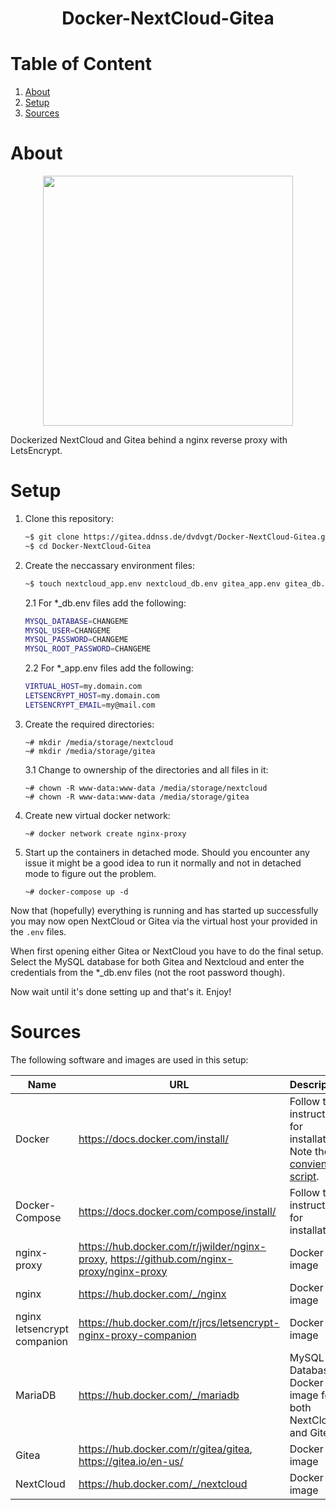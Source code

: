 <h1 align="center">
Docker-NextCloud-Gitea
</h1>

# Table of Content
1. [About](#About)
2. [Setup](#Setup)
3. [Sources](#Sources)
# About
<p align="center">
    <img width="400" src="https://external-content.duckduckgo.com/iu/?u=http%3A%2F%2Flinoxide.com%2Fwp-content%2Fuploads%2F2017%2F01%2Fnginx-reverse-proxy-inside-docker.png&f=1&nofb=1"></img>
</p>
Dockerized NextCloud and Gitea behind a nginx reverse proxy with LetsEncrypt.

# Setup
1. Clone this repository:
    ```bash
    ~$ git clone https://gitea.ddnss.de/dvdvgt/Docker-NextCloud-Gitea.git
    ~$ cd Docker-NextCloud-Gitea
    ```
2. Create the neccassary environment files:
    ```bash
    ~$ touch nextcloud_app.env nextcloud_db.env gitea_app.env gitea_db.env
    ```
    2.1 For *_db.env files add the following:
    ```bash
    MYSQL_DATABASE=CHANGEME
    MYSQL_USER=CHANGEME
    MYSQL_PASSWORD=CHANGEME
    MYSQL_ROOT_PASSWORD=CHANGEME
    ```
    2.2 For *_app.env files add the following:
    ```bash
    VIRTUAL_HOST=my.domain.com
    LETSENCRYPT_HOST=my.domain.com
    LETSENCRYPT_EMAIL=my@mail.com
    ```
3. Create the required directories:
    ```text
    ~# mkdir /media/storage/nextcloud
    ~# mkdir /media/storage/gitea
    ```
    3.1 Change to ownership of the directories and all files in it:
    ```text
    ~# chown -R www-data:www-data /media/storage/nextcloud
    ~# chown -R www-data:www-data /media/storage/gitea
    ```
4. Create new virtual docker network:
    ```text
    ~# docker network create nginx-proxy
    ```
5. Start up the containers in detached mode. Should you encounter any issue it might be a good idea to run it normally and not in detached mode to figure out the problem.
    ```text
    ~# docker-compose up -d
    ```
    
Now that (hopefully) everything is running and has started up successfully you may now open NextCloud or Gitea via the virtual host your provided in the `.env` files.

When first opening either Gitea or NextCloud you have to do the final setup. Select the MySQL database for both Gitea and Nextcloud and enter the credentials from the *_db.env files (not the root password though).

Now wait until it's done setting up and that's it. Enjoy!

# Sources
The following software and images are used in this setup:

| Name | URL | Description |
| -------- | -------- | -------- |
| Docker   | https://docs.docker.com/install/ | Follow the instructions for installation. Note the [convience script](https://docs.docker.com/install/linux/docker-ce/ubuntu/#install-using-the-convenience-script). |
| Docker-Compose | https://docs.docker.com/compose/install/ | Follow the instructions for installation |
| nginx-proxy | https://hub.docker.com/r/jwilder/nginx-proxy, https://github.com/nginx-proxy/nginx-proxy | Docker image |
| nginx | https://hub.docker.com/_/nginx | Docker image |
| nginx letsencrypt companion | https://hub.docker.com/r/jrcs/letsencrypt-nginx-proxy-companion | Docker image |
| MariaDB | https://hub.docker.com/_/mariadb | MySQL Database Docker image for both NextCloud and Gitea |
| Gitea | https://hub.docker.com/r/gitea/gitea, https://gitea.io/en-us/ | Docker image |
| NextCloud | https://hub.docker.com/_/nextcloud | Docker image |